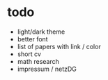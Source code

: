 # todo

- light/dark theme
- better font
- list of papers with link / color 
- short cv
- math research
- impressum / netzDG